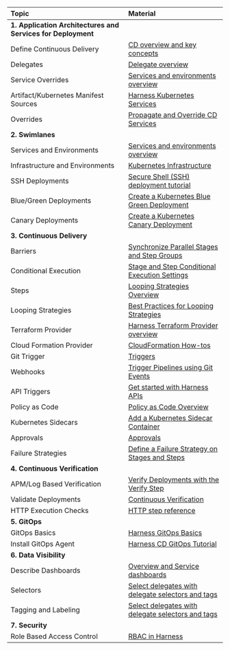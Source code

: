 | Topic | Material                                                                                                                                                              
| :------------------------------ | :------------------------------ | 
|**1. Application Architectures and Services for Deployment** | |
| Define Continuous Delivery | [CD overview and key concepts](/docs/continuous-delivery/get-started/key-concepts/) |
| Delegates | [Delegate overview ](/docs/platform/delegates/delegate-concepts/delegate-overview/) |
| Service Overrides | [Services and environments overview](/docs/continuous-delivery/get-started/services-and-environments-overview#service-overrides) |
| Artifact/Kubernetes Manifest Sources  | [Harness Kubernetes Services](/docs/continuous-delivery/deploy-srv-diff-platforms/kubernetes/kubernetes-executions/deploy-manifests-using-apply-step) |
| Overrides  | [Propagate and Override CD Services](/docs/continuous-delivery/x-platform-cd-features/services/propagate-and-override-cd-services) |
|**2. Swimlanes** | |
| Services and Environments | [Services and environments overview](/docs/continuous-delivery/get-started/services-and-environments-overview/) |
| Infrastructure and Environments | [Kubernetes Infrastructure](/docs/continuous-delivery/deploy-srv-diff-platforms/kubernetes/define-your-kubernetes-target-infrastructure) |
| SSH Deployments | [Secure Shell (SSH) deployment tutorial](/docs/continuous-delivery/deploy-srv-diff-platforms/traditional/ssh-ng) |
| Blue/Green Deployments  | [Create a Kubernetes Blue Green Deployment](/docs/continuous-delivery/deploy-srv-diff-platforms/kubernetes/kubernetes-executions/create-a-kubernetes-blue-green-deployment) |
| Canary Deployments  | [Create a Kubernetes Canary Deployment](/docs/continuous-delivery/manage-deployments/deployment-concepts) |
|**3. Continuous Delivery** | |
| Barriers | [Synchronize Parallel Stages and Step Groups ](/docs/continuous-delivery/x-platform-cd-features/cd-steps/flow-control/synchronize-deployments-using-barriers/) |
| Conditional Execution  | [Stage and Step Conditional Execution Settings](/docs/platform/pipelines/w_pipeline-steps-reference/step-skip-condition-settings/) |
| Steps | [Looping Strategies Overview ](/docs/platform/pipelines/looping-strategies-matrix-repeat-and-parallelism/) |
| Looping Strategies | [Best Practices for Looping Strategies ](/docs/platform/pipelines/best-practices-for-looping-strategies/) |
| Terraform Provider | [Harness Terraform Provider overview](/docs/platform/automation/terraform/harness-terraform-provider-overview/)|
| Cloud Formation Provider | [CloudFormation How-tos](/docs/continuous-delivery/cd-infrastructure/cloudformation-infra/cloud-formation-how-tos) |
| Git Trigger  | [Triggers](/docs/category/triggers/) |
| Webhooks  | [Trigger Pipelines using Git Events](/docs/platform/triggers/triggering-pipelines/) |
| API Triggers  | [Get started with Harness APIs](/docs/platform/automation/api/api-quickstart) |
| Policy as Code  | [Policy as Code Overview](/docs/platform/hovernance/Policy-as-code/harness-governance-overview/) |
| Kubernetes Sidecars | [Add a Kubernetes Sidecar Container](/docs/continuous-delivery/deploy-srv-diff-platforms/kubernetes/cd-kubernetes-category/add-a-kubernetes-sidecar-container) |
| Approvals | [Approvals](/docs/category/approvals/) |
| Failure Strategies  | [Define a Failure Strategy on Stages and Steps](/docs/platform/pipelines/define-a-failure-strategy-on-stages-and-steps/) |
|**4. Continuous Verification** | |
| APM/Log Based Verification  | [Verify Deployments with the Verify Step](/docs/continuous-delivery/verify/verify-deployments-with-the-verify-step) |
| Validate Deployments | [Continuous Verification](/docs/category/continuous-verification/) |
| HTTP Execution Checks | [HTTP step reference](/docs/continuous-delivery/x-platform-cd-features/cd-steps/utilities/http-step/)|
|**5. GitOps** | |
| GitOps Basics  | [Harness GitOps Basics](/docs/continuous-delivery/gitops/get-started/harness-git-ops-basics/) |
| Install GitOps Agent  | [Harness CD GitOps Tutorial](/docs/continuous-delivery/gitops/get-started/harness-cd-git-ops-quickstart) |
|**6. Data Visibility**| |
| Describe Dashboards| [Overview and Service dashboards](/docs/continuous-delivery/monitor-deployments/monitor-cd-deployments) |
| Selectors  | [Select delegates with delegate selectors and tags](/docs/platform/delegates/manage-delegates/select-delegates-with-selectors/) |
| Tagging and Labeling  | [Select delegates with delegate selectors and tags](/docs/platform/delegates/manage-delegates/select-delegates-with-selectors/) |
|**7. Security**  | |
| Role Based Access Control | [RBAC in Harness](/docs/platform/role-based-access-control/rbac-in-harness) |

